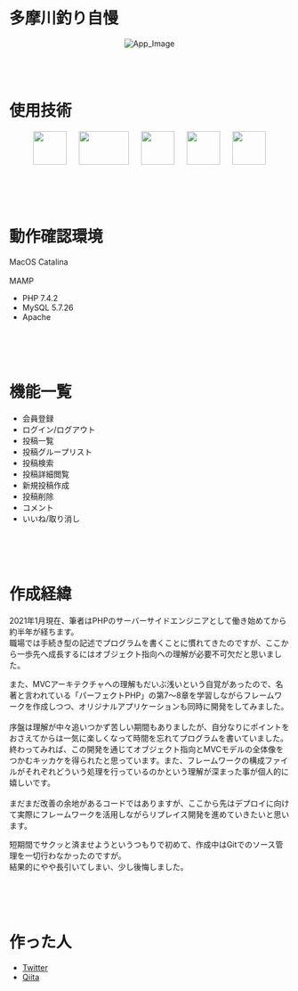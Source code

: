 # 多摩川釣り自慢
<div  align="center">
    <img src="https://i.gyazo.com/dc590c37433d97af455dc5450b920c43.gif" alt="App_Image">
</div>
<br>
<br>
<br>

# 使用技術
<p align="center">
  <a href="https://www.php.net/"><img src="https://upload.wikimedia.org/wikipedia/commons/2/27/PHP-logo.svg" height="60px;" /></a>
  &emsp;
  <a href="https://getbootstrap.jp/"><img src="https://getbootstrap.jp/docs/4.5/assets/img/bootstrap-stack.png" height="60px;" width="90px;" /></a>
  &emsp;
  <a href="https://jquery.com/"><img src="https://user-images.githubusercontent.com/57832553/73933784-96712500-4920-11ea-974f-23b73e2c6113.png" height="60px;"/></a>
  &emsp;
  <a href="https://httpd.apache.org/"><img src="https://upload.wikimedia.org/wikipedia/commons/d/db/Apache_HTTP_server_logo_%282016%29.svg" height="60px;" /></a>
  &emsp;
  <a href="https://www.mysql.com/jp/"><img src="https://d1.awsstatic.com/asset-repository/products/amazon-rds/1024px-MySQL.ff87215b43fd7292af172e2a5d9b844217262571.png" height="60px;" /></a>
</p>

<br>
<br>
<br>

# 動作確認環境

MacOS Catalina
<br>
<br>
MAMP
- PHP 7.4.2
- MySQL 5.7.26
- Apache

<br>
<br>
<br>

# 機能一覧
- 会員登録
- ログイン/ログアウト
- 投稿一覧
- 投稿グループリスト
- 投稿検索
- 投稿詳細閲覧
- 新規投稿作成
- 投稿削除
- コメント
- いいね/取り消し

<br>
<br>
<br>

# 作成経緯
2021年1月現在、筆者はPHPのサーバーサイドエンジニアとして働き始めてから約半年が経ちます。<br>
職場では手続き型の記述でプログラムを書くことに慣れてきたのですが、ここから一歩先へ成長するにはオブジェクト指向への理解が必要不可欠だと思いました。

また、MVCアーキテクチャへの理解もだいぶ浅いという自覚があったので、名著と言われている「パーフェクトPHP」の第7〜8章を学習しながらフレームワークを作成しつつ、オリジナルアプリケーションも同時に開発をしてみました。<br>
<br>
序盤は理解が中々追いつかず苦しい期間もありましたが、自分なりにポイントをおさえてからは一気に楽しくなって時間を忘れてプログラムを書いていました。<br>
終わってみれば、この開発を通じてオブジェクト指向とMVCモデルの全体像をつかむキッカケを得られたと思っています。また、フレームワークの構成ファイルがそれぞれどういう処理を行っているのかという理解が深まった事が個人的に嬉しいです。<br>
<br>
まだまだ改善の余地があるコードではありますが、ここから先はデプロイに向けて実際にフレームワークを活用しながらリプレイス開発を進めていきたいと思います。<br>

短期間でサクッと済ませようというつもりで初めて、作成中はGitでのソース管理を一切行わなかったのですが。<br>
結果的にやや長引いてしまい、少し後悔しました。

<br>
<br>
<br>

# 作った人
- [Twitter](https://twitter.com/Koyama_codeA)
- [Qiita](https://qiita.com/Shigeyoshi_Koyama)